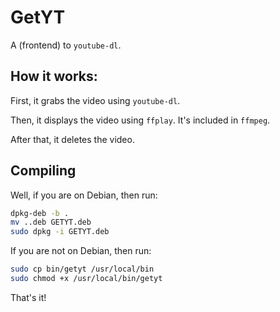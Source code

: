 # GetYT
A (frontend) to `youtube-dl`.
## How it works:

First, it grabs the video using `youtube-dl`.

Then, it displays the video using `ffplay`. It's included in `ffmpeg`.

After that, it deletes the video.

## Compiling
Well, if you are on Debian, then run:
```bash
dpkg-deb -b .
mv ..deb GETYT.deb
sudo dpkg -i GETYT.deb
```
If you are not on Debian, then run:
```bash
sudo cp bin/getyt /usr/local/bin
sudo chmod +x /usr/local/bin/getyt
```
That's it!
